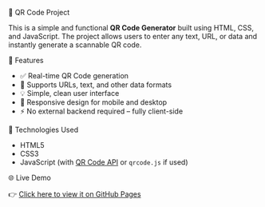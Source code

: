 🔲 QR Code Project

This is a simple and functional **QR Code Generator** built using HTML, CSS, and JavaScript. The project allows users to enter any text, URL, or data and instantly generate a scannable QR code.

🚀 Features

* ✅ Real-time QR Code generation
* 📄 Supports URLs, text, and other data formats
* 💡 Simple, clean user interface
* 📱 Responsive design for mobile and desktop
* ⚡ No external backend required – fully client-side

🔧 Technologies Used

* HTML5
* CSS3
* JavaScript (with [QR Code API](https://goqr.me/api/) or `qrcode.js` if used)

🌐 Live Demo

👉 [Click here to view it on GitHub Pages](https://harshallathiya.github.io/qr-code-project/bqr.html)

